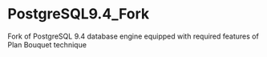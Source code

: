 # PostgreSQL9.4_Fork
Fork of PostgreSQL 9.4 database engine equipped with required features of Plan Bouquet technique

